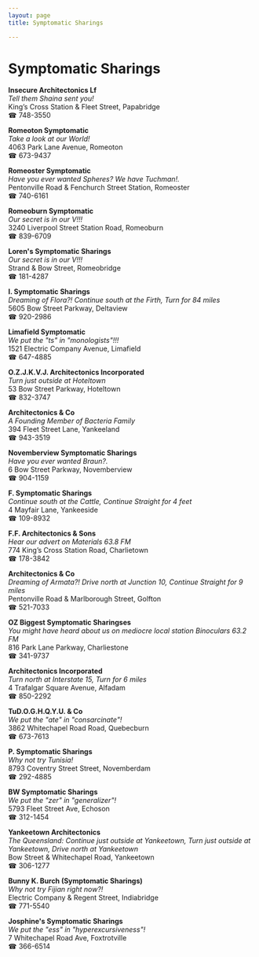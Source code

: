 ```yaml
---
layout: page 
title: Symptomatic Sharings

---
```



# Symptomatic Sharings


 **Insecure Architectonics Lf**  
_Tell them Shaina sent you!_  
King’s Cross Station & Fleet Street, Papabridge  
☎ 748-3550

**Romeoton Symptomatic**  
_Take a look at our World!_  
4063 Park Lane Avenue, Romeoton  
☎ 673-9437

**Romeoster Symptomatic**  
_Have you ever wanted Spheres? We have Tuchman!._  
Pentonville Road & Fenchurch Street Station, Romeoster  
☎ 740-6161

**Romeoburn Symptomatic**  
_Our secret is in our V!!!_  
3240 Liverpool Street Station Road, Romeoburn  
☎ 839-6709

**Loren's Symptomatic Sharings**  
_Our secret is in our V!!!_  
Strand & Bow Street, Romeobridge  
☎ 181-4287

**I. Symptomatic Sharings**  
_Dreaming of Flora?! 
Continue south at the Firth, Turn for 84 miles_  
5605 Bow Street Parkway, Deltaview  
☎ 920-2986

**Limafield Symptomatic**  
_We put the "ts" in "monologists"!!!_  
1521 Electric Company Avenue, Limafield  
☎ 647-4885

**O.Z.J.K.V.J. Architectonics Incorporated**  
_Turn just outside at Hoteltown_  
53 Bow Street Parkway, Hoteltown  
☎ 832-3747

**Architectonics & Co**  
_A Founding Member of Bacteria Family_  
394 Fleet Street Lane, Yankeeland  
☎ 943-3519

**Novemberview Symptomatic Sharings**  
_Have you ever wanted Braun?._  
6 Bow Street Parkway, Novemberview  
☎ 904-1159

**F. Symptomatic Sharings**  
_Continue south at the Cattle, Continue Straight for 4 feet_  
4 Mayfair Lane, Yankeeside  
☎ 109-8932

**F.F. Architectonics & Sons**  
_Hear our advert on Materials 63.8 FM_  
774 King’s Cross Station Road, Charlietown  
☎ 178-3842

**Architectonics & Co**  
_Dreaming of Armata?! 
Drive north at Junction 10, Continue Straight for 9 miles_  
Pentonville Road & Marlborough Street, Golfton  
☎ 521-7033

**OZ Biggest Symptomatic Sharingses**  
_You might have heard about us on mediocre local station Binoculars 63.2 FM_  
816 Park Lane Parkway, Charliestone  
☎ 341-9737

**Architectonics Incorporated**  
_Turn north at Interstate 15, Turn for 6 miles_  
4 Trafalgar Square Avenue, Alfadam  
☎ 850-2292

**TuD.O.G.H.Q.Y.U. & Co**  
_We put the "ate" in "consarcinate"!_  
3862 Whitechapel Road Road, Quebecburn  
☎ 673-7613

**P. Symptomatic Sharings**  
_Why not try Tunisia!_  
8793 Coventry Street Street, Novemberdam  
☎ 292-4885

**BW Symptomatic Sharings**  
_We put the "zer" in "generalizer"!_  
5793 Fleet Street Ave, Echoson  
☎ 312-1454

**Yankeetown Architectonics**  
_The Queensland: Continue just outside at Yankeetown, Turn just outside at Yankeetown, Drive north at Yankeetown_  
Bow Street & Whitechapel Road, Yankeetown  
☎ 306-1277

**Bunny K. Burch (Symptomatic Sharings)**  
_Why not try Fijian right now?!_  
Electric Company & Regent Street, Indiabridge  
☎ 771-5540

**Josphine's Symptomatic Sharings**  
_We put the "ess" in "hyperexcursiveness"!_  
7 Whitechapel Road Ave, Foxtrotville  
☎ 366-6514

